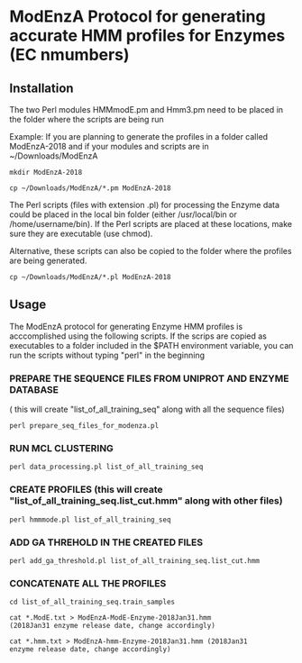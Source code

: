 # ModEnzA Protocol for generating accurate HMM profiles for Enzymes (EC nmumbers)

## Installation
The two Perl modules HMMmodE.pm and Hmm3.pm need to be placed in the folder where the scripts are being run

Example: If you are planning to generate the profiles in a folder called ModEnzA-2018 and if your modules and scripts are in ~/Downloads/ModEnzA

<code>mkdir ModEnzA-2018 </code>

<code>cp ~/Downloads/ModEnzA/*.pm ModEnzA-2018 </code>

The Perl scripts (files with extension .pl) for processing the Enzyme data could be placed in the local bin folder (either /usr/local/bin or /home/username/bin). If the Perl scripts are placed at these locations, make sure they are executable (use chmod).

Alternative, these scripts can also be copied to the folder where the profiles are being generated.

<code>cp ~/Downloads/ModEnzA/*.pl ModEnzA-2018 </code>

## Usage
The ModEnzA protocol for generating Enzyme HMM profiles is acccomplished using the following scripts. If the scrips are copied as executables to a folder included in the $PATH environment variable, you can run the scripts without typing "perl" in the beginning

### PREPARE THE SEQUENCE FILES FROM UNIPROT AND ENZYME DATABASE 

( this will create "list_of_all_training_seq" along with all the sequence files)

<code>perl prepare_seq_files_for_modenza.pl </code>

### RUN MCL CLUSTERING 
<code>perl data_processing.pl list_of_all_training_seq </code>

### CREATE PROFILES (this will create "list_of_all_training_seq.list_cut.hmm" along with other files) 
<code>perl hmmmode.pl list_of_all_training_seq </code>

### ADD GA THREHOLD IN THE CREATED FILES
<code>perl add_ga_threshold.pl list_of_all_training_seq.list_cut.hmm </code>

### CONCATENATE ALL THE PROFILES
<code>cd list_of_all_training_seq.train_samples </code>

<code>cat *.ModE.txt > ModEnzA-ModE-Enzyme-2018Jan31.hmm (2018Jan31 enzyme release date, change accordingly) </code>

<code>cat *.hmm.txt > ModEnzA-hmm-Enzyme-2018Jan31.hmm (2018Jan31 enzyme release date, change accordingly) </code>
